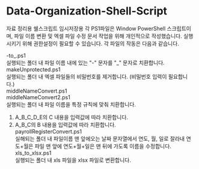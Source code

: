 # Data-Organization-Shell-Script
자료 정리용 쉘스크립트 임시저장용
각 PS1파일은 Window PowerShell 스크립트이며, 파일 이름 변환 및 엑셀 파일 수정 문서 작업을 위해 개인적으로 작성했습니다.
실행시키기 위해 권한설정이 필요할 수 있습니다.
각 파일의 작동은 다음과 같습니다.


-to_.ps1  
실행되는 폴더 내 파일 이름 내에 있는 "-" 문자를 "_" 문자로 치환합니다.  
makeUnprotected.ps1  
실행되는 폴더 내 엑셀 파일들의 비밀번호를 제거합니다. (비밀번호 입력이 필요합니다.)  
middleNameConvert.ps1  
middleNameConvert2.ps1  
실행되는 폴더 내 파일 이름을 특정 규칙에 맞춰 치환합니다.  
1. A_B_C_D_E의 C 내용을 입력값에 따라 치환합니다.  
2. A_B_C의 B 내용을 입력값에 따라 치환합니다.  
payrollRegisterConvert.ps1  
실해되는 폴더 내 파일이름 맨 앞에오는 날짜 문자열에서 연도, 월, 일로 잘라내 연도+월은 파일 맨 앞에 연도+월+일은 맨 뒤에 가도록 이름을 수정합니다.  
xls_to_xlsx.ps1  
실행되는 폴더 내 xls 파일을 xlsx 파일로 변환합니다.  
